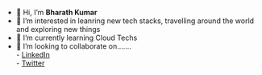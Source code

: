 - 👋 Hi, I’m **Bharath Kumar**
- 👀 I’m interested in leanring new tech stacks, travelling around the world and exploring new things
- 🌱 I’m currently learning Cloud Techs
- 💞️ I’m looking to collaborate on....... <br />
      - [LinkedIn](https://www.linkedin.com/in/chithakayala-b-8854438b/ "https://www.linkedin.com/in/chithakayala-b-8854438b/") <br/> 
      - [Twitter](https://twitter.com/veda_bharath "https://twitter.com/veda_bharat")

<!---
vedabharath/vedabharath is a ✨ special ✨ repository because its `README.md` (this file) appears on your GitHub profile.
You can click the Preview link to take a look at your changes.
--->

